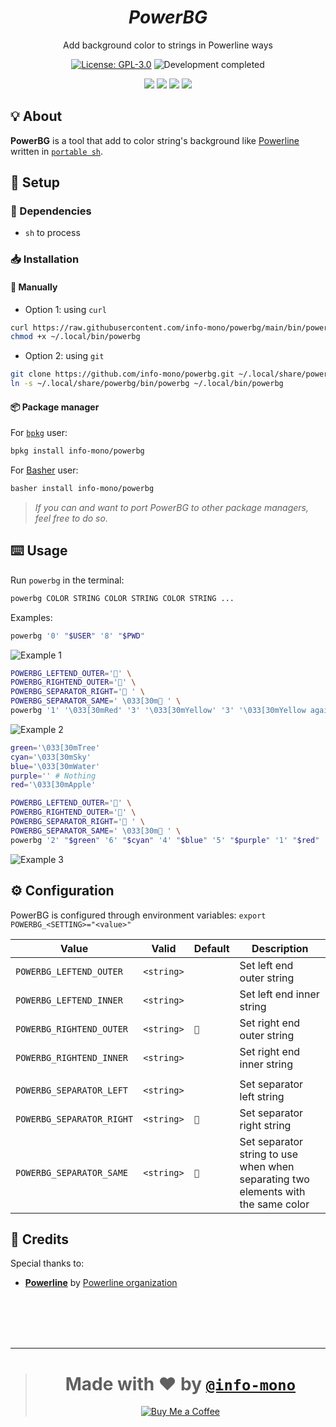 <h1 align="center"><i>PowerBG</i></h1>
<p align="center">Add background color to strings in Powerline ways</p>
<p align="center"><a href="https://github.com/info-mono/powerbg/blob/main/LICENSE"><img src="https://img.shields.io/github/license/info-mono/powerbg?labelColor=383838&color=585858&style=for-the-badge" alt="License: GPL-3.0"></a> <img src="https://img.shields.io/badge/development-completed-%23585858.svg?labelColor=383838&style=for-the-badge&logoColor=FFFFFF" alt="Development completed"></p>
<p align="center"><a href="https://github.com/info-mono/powerbg/watchers"><img src="https://img.shields.io/github/watchers/info-mono/powerbg?labelColor=383838&color=585858&style=flat-square"></a> <a href="https://github.com/info-mono/powerbg/stargazers"><img src="https://img.shields.io/github/stars/info-mono/powerbg?labelColor=383838&color=585858&style=flat-square"></a> <a href="https://github.com/info-mono/powerbg/network/members"><img src="https://img.shields.io/github/forks/info-mono/powerbg?labelColor=383838&color=585858&style=flat-square"></a> <a href="https://github.com/info-mono/powerbg/issues"><img src="https://img.shields.io/github/issues/info-mono/powerbg?labelColor=383838&color=585858&style=flat-square"></a></p>

## 💡 About
**PowerBG** is a tool that add to color string's background like [Powerline](https://github.com/powerline/powerline) written in [`portable sh`](https://github.com/dylanaraps/pure-sh-bible).

## 🚀 Setup
### 🧾 Dependencies
- `sh` to process

### 📥 Installation
#### 🔧 Manually
- Option 1: using `curl`

```sh
curl https://raw.githubusercontent.com/info-mono/powerbg/main/bin/powerbg > ~/.local/bin/powerbg
chmod +x ~/.local/bin/powerbg
```

- Option 2: using `git`

```sh
git clone https://github.com/info-mono/powerbg.git ~/.local/share/powerbg
ln -s ~/.local/share/powerbg/bin/powerbg ~/.local/bin/powerbg
```

#### 📦 Package manager
For [`bpkg`](https://github.com/bpkg/bpkg) user:

```sh
bpkg install info-mono/powerbg
```

For [Basher](https://github.com/bpkg/bpkg) user:

```sh
basher install info-mono/powerbg
```

> *If you can and want to port PowerBG to other package managers, feel free to do so.*

## ⌨️ Usage
Run `powerbg` in the terminal:

```sh
powerbg COLOR STRING COLOR STRING COLOR STRING ...
```

Examples:
```sh
powerbg '0' "$USER" '8' "$PWD"
```

![Example 1](https://user-images.githubusercontent.com/43980777/118599299-84478d00-b7d9-11eb-9195-1ccd8bb74358.png)


```sh
POWERBG_LEFTEND_OUTER='' \
POWERBG_RIGHTEND_OUTER='' \
POWERBG_SEPARATOR_RIGHT=' ' \
POWERBG_SEPARATOR_SAME=' \033[30m ' \
powerbg '1' '\033[30mRed' '3' '\033[30mYellow' '3' '\033[30mYellow again' '2' '\033[30mGreen' '6' '\033[30mCyan' '4' '\033[30mBlue' '5' '\033[30mPurple'
```

![Example 2](https://user-images.githubusercontent.com/43980777/118599338-90cbe580-b7d9-11eb-9c78-a7144352707b.png)

```sh
green='\033[30mTree'
cyan='\033[30mSky'
blue='\033[30mWater'
purple='' # Nothing
red='\033[30mApple'

POWERBG_LEFTEND_OUTER='' \
POWERBG_RIGHTEND_OUTER='' \
POWERBG_SEPARATOR_RIGHT=' ' \
POWERBG_SEPARATOR_SAME=' \033[30m ' \
powerbg '2' "$green" '6' "$cyan" '4' "$blue" '5' "$purple" '1' "$red"
```

![Example 3](https://user-images.githubusercontent.com/43980777/118599376-9b867a80-b7d9-11eb-9df4-e19b9a5b62e0.png)

## ⚙️ Configuration
PowerBG is configured through environment variables: `export POWERBG_<SETTING>="<value>"`

|Value                    |Valid     |Default|Description                                                                      |
|-------------------------|----------|-------|---------------------------------------------------------------------------------|
|`POWERBG_LEFTEND_OUTER`  |`<string>`|` `    |Set left end outer string                                                        |
|`POWERBG_LEFTEND_INNER`  |`<string>`|` `    |Set left end inner string                                                        |
|`POWERBG_RIGHTEND_OUTER` |`<string>`|``    |Set right end outer string                                                       |
|`POWERBG_RIGHTEND_INNER` |`<string>`|` `    |Set right end inner string                                                       |
|                         |          |       |                                                                                 |
|`POWERBG_SEPARATOR_LEFT` |`<string>`|` `    |Set separator left string                                                        |
|`POWERBG_SEPARATOR_RIGHT`|`<string>`|` `   |Set separator right string                                                       |
|`POWERBG_SEPARATOR_SAME` |`<string>`|`  `  |Set separator string to use when when separating two elements with the same color|

## 💌 Credits
Special thanks to:
- [**Powerline**](https://github.com/powerline/powerline) by [Powerline organization](https://github.com/orgs/powerline/people)

<br><br><br><br>

---

> <h1 align="center">Made with ❤️ by <a href="https://github.com/info-mono"><code>@info-mono</code></a></h1>
>
> <p align="center"><a href="https://www.buymeacoffee.com/nnbnh"><img src="https://img.shields.io/badge/buy_me_a_coffee%20-%23F7CA88.svg?logo=buy-me-a-coffee&logoColor=333333&style=for-the-badge" alt="Buy Me a Coffee"></p>
